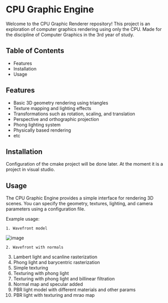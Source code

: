 # CPU Graphic Engine

Welcome to the CPU Graphic Renderer repository! This project is an exploration of computer graphics rendering using only the CPU. Made for the discipline of Computer Graphics in the 3rd year of study.

## Table of Contents

- Features
- Installation
- Usage

## Features

- Basic 3D geometry rendering using triangles
- Texture mapping and lighting effects
- Transformations such as rotation, scaling, and translation
- Perspective and orthographic projection
- Phong lighting system
- Physically based rendering
- etc

## Installation
Configuration of the cmake project will be done later. At the moment it is a project in visual studio.

## Usage

The CPU Graphic Engine provides a simple interface for rendering 3D scenes. You can specify the geometry, textures, lighting, and camera parameters using a configuration file.

Example usage:

```
1. Wavefront model
```
![image](https://github.com/IntensioT/CPU_Graphic_Renderer/assets/90414976/5a01724a-401e-4cd2-a212-7685e70f17e4)

```
2. Wavefront with normals
```
3. Lambert light and scanline rasterization
4. Phong light and barycentric rasterization
5. Simple texturing
6. Texturing with phong light
7. Texturing with phong light and billinear filtration
8. Normal map and specular added
9. PBR light model with different materials and other params
10. PBR light with texturing and mrao map

```

